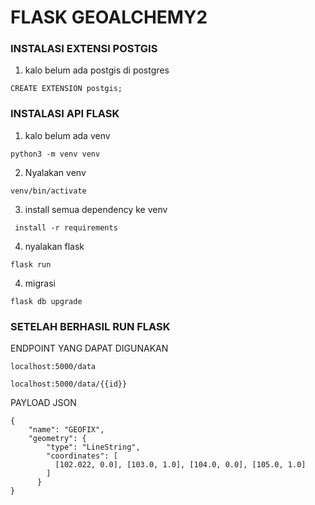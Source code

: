 # FLASK GEOALCHEMY2 

### INSTALASI EXTENSI POSTGIS
1. kalo belum ada postgis di postgres
```
CREATE EXTENSION postgis;
```
### INSTALASI API FLASK
1. kalo belum ada venv
```
python3 -m venv venv
```
2. Nyalakan venv
 ```
 venv/bin/activate
 ```
3. install semua dependency ke venv
```
 install -r requirements
```
4. nyalakan flask
```
flask run 
```
4. migrasi
```
flask db upgrade 
```


### SETELAH BERHASIL RUN FLASK
ENDPOINT YANG DAPAT DIGUNAKAN
```
localhost:5000/data
```
```
localhost:5000/data/{{id}}
```
PAYLOAD JSON
```
{
    "name": "GEOFIX",
    "geometry": {
        "type": "LineString",
        "coordinates": [
          [102.022, 0.0], [103.0, 1.0], [104.0, 0.0], [105.0, 1.0]
        ]
      }
}
```
